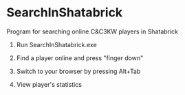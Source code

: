 # SearchInShatabrick
Program for searching online C&C3KW players in Shatabrick

1. Run SearchInShatabrick.exe

2. Find a player online and press "finger down"

3. Switch to your browser by pressing Alt+Tab

4. View player's statistics
